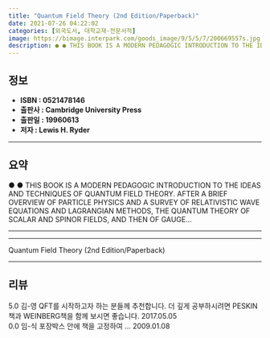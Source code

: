 ```yaml
---
title: "Quantum Field Theory (2nd Edition/Paperback)"
date: 2021-07-26 04:22:02
categories: [외국도서, 대학교재-전문서적]
image: https://bimage.interpark.com/goods_image/9/5/5/7/200669557s.jpg
description: ● ● THIS BOOK IS A MODERN PEDAGOGIC INTRODUCTION TO THE IDEAS AND TECHNIQUES OF QUANTUM FIELD THEORY. AFTER A BRIEF OVERVIEW OF PARTICLE PHYSICS AND A SURVEY
---
```


## **정보**

- **ISBN : 0521478146**
- **출판사 : Cambridge University Press**
- **출판일 : 19960613**
- **저자 : Lewis H. Ryder**

------



## **요약**

●  ●  THIS BOOK IS A MODERN PEDAGOGIC INTRODUCTION TO THE IDEAS AND TECHNIQUES OF QUANTUM FIELD THEORY. AFTER A BRIEF OVERVIEW OF PARTICLE PHYSICS AND A SURVEY OF RELATIVISTIC WAVE EQUATIONS AND LAGRANGIAN METHODS, THE QUANTUM THEORY OF SCALAR AND SPINOR FIELDS, AND THEN OF GAUGE... 

------



------


Quantum Field Theory (2nd Edition/Paperback) 

------


## **리뷰** 

5.0 김-영 QFT를 시작하고자 하는 분들께 추천합니다. 더 깊게 공부하시려면 PESKIN책과 WEINBERG책을 함께 보시면 좋습니다. 2017.05.05 <br/>0.0 임-식 포장박스 안에 책을 고정하여 ... 2009.01.08 <br/>